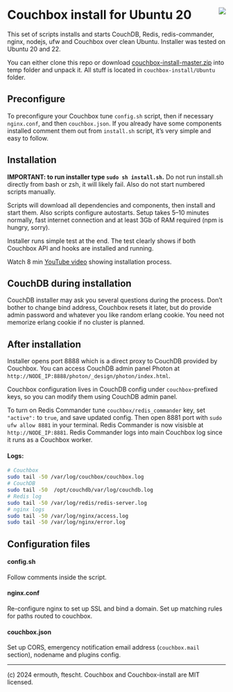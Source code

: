 # <img align="right" src="https://cdn.cloudwall.me/couchbox/couchbox-github.svg" /> Couchbox install for Ubuntu 20

This set of scripts installs and starts CouchDB, Redis, redis-commander, nginx, nodejs, ufw 
and Couchbox over clean Ubuntu. Installer was tested on Ubuntu 20 and 22. 

You can either clone this repo or download 
[couchbox-install-master.zip](https://github.com/ermouth/couchbox-install/archive/refs/heads/master.zip) 
into temp folder and unpack it. All stuff is located in `couchbox-install/Ubuntu` folder.

## Preconfigure

To preconfigure your Couchbox tune `config.sh` script, then if necessary `nginx.conf`, 
and then `couchbox.json`. If you already have some components installed comment them out from 
`install.sh` script, it’s very simple and easy to follow.

## Installation

__IMPORTANT: to run installer type `sudo sh install.sh`.__ Do not run install.sh directly 
from bash or zsh, it will likely fail. Also do not start numbered scripts manually.

Scripts will download all dependencies and components, then install and start them.
Also scripts configure autostarts. Setup takes 5–10 minutes normally, fast internet 
connection and at least 3Gb of RAM required (npm is hungry, sorry).

Installer runs simple test at the end. The test clearly shows if both Couchbox API 
and hooks are installed and running.

Watch 8 min [YouTube video](https://youtu.be/SzRzMZVN5NU) showing installation process.

## CouchDB during installation

CouchDB installer may ask you several questions during the process. Don’t bother to change 
bind address, Couchbox resets it later, but do provide admin password and whatever you 
like random erlang cookie. You need not memorize erlang cookie if no cluster is planned. 

## After installation

Installer opens port 8888 which is a direct proxy to CouchDB provided by Couchbox. You can 
access CouchDB admin panel Photon at `http://NODE_IP:8888/photon/_design/photon/index.html`. 

Couchbox configuration lives in CouchDB config under `couchbox`-prefixed keys, so you can 
modify them using CouchDB admin panel.

To turn on Redis Commander tune `couchbox/redis_commander` key, set `"active":` to `true`,
and save updated config. Then open 8881 port with `sudo ufw allow 8881` in your terminal. 
Redis Commander is now visisble at `http://NODE_IP:8881`. Redis Commander logs into 
main Couchbox log since it runs as a Couchbox worker.

#### Logs:
```bash
# Couchbox
sudo tail -50 /var/log/couchbox/couchbox.log
# CouchDB
sudo tail -50  /opt/couchdb/var/log/couchdb.log
# Redis log
sudo tail -50 /var/log/redis/redis-server.log
# nginx logs
sudo tail -50 /var/log/nginx/access.log
sudo tail -50 /var/log/nginx/error.log
```

## Configuration files

#### config.sh

Follow comments inside the script.

#### nginx.conf

Re-configure nginx to set up SSL and bind a domain. Set up matching rules for paths 
routed to couchbox.

#### couchbox.json

Set up CORS, emergency notification email address (`couchbox.mail` section), nodename
and plugins config. 

-----------
(c) 2024 ermouth, ftescht. Couchbox and Couchbox-install are MIT licensed.